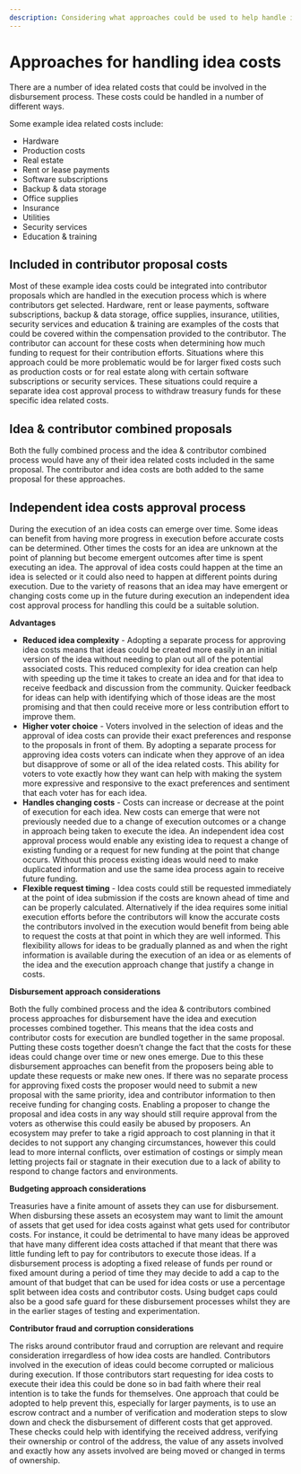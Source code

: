 ```yaml
---
description: Considering what approaches could be used to help handle idea related costs
---
```


# Approaches for handling idea costs

There are a number of idea related costs that could be involved in the disbursement process. These costs could be handled in a number of different ways.

Some example idea related costs include:

* Hardware
* Production costs
* Real estate
* Rent or lease payments
* Software subscriptions
* Backup & data storage
* Office supplies
* Insurance
* Utilities
* Security services
* Education & training



## **Included in contributor proposal costs**

Most of these example idea costs could be integrated into contributor proposals which are handled in the execution process which is where contributors get selected. Hardware, rent or lease payments, software subscriptions, backup & data storage, office supplies, insurance, utilities, security services and education & training are examples of the costs that could be covered within the compensation provided to the contributor. The contributor can account for these costs when determining how much funding to request for their contribution efforts. Situations where this approach could be more problematic would be for larger fixed costs such as production costs or for real estate along with certain software subscriptions or security services. These situations could require a separate idea cost approval process to withdraw treasury funds for these specific idea related costs.



## **Idea & contributor combined proposals**

Both the fully combined process and the idea & contributor combined process would have any of their idea related costs included in the same proposal. The contributor and idea costs are both added to the same proposal for these approaches.



## Independent i**dea costs approval process**

During the execution of an idea costs can emerge over time. Some ideas can benefit from having more progress in execution before accurate costs can be determined. Other times the costs for an idea are unknown at the point of planning but become emergent outcomes after time is spent executing an idea. The approval of idea costs could happen at the time an idea is selected or it could also need to happen at different points during execution. Due to the variety of reasons that an idea may have emergent or changing costs come up in the future during execution an independent idea cost approval process for handling this could be a suitable solution.



**Advantages**

* **Reduced idea complexity** - Adopting a separate process for approving idea costs means that ideas could be created more easily in an initial version of the idea without needing to plan out all of the potential associated costs. This reduced complexity for idea creation can help with speeding up the time it takes to create an idea and for that idea to receive feedback and discussion from the community. Quicker feedback for ideas can help with identifying which of those ideas are the most promising and that then could receive more or less contribution effort to improve them.
* **Higher voter choice** - Voters involved in the selection of ideas and the approval of idea costs can provide their exact preferences and response to the proposals in front of them. By adopting a separate process for approving idea costs voters can indicate when they approve of an idea but disapprove of some or all of the idea related costs. This ability for voters to vote exactly how they want can help with making the system more expressive and responsive to the exact preferences and sentiment that each voter has for each idea.
* **Handles changing costs** - Costs can increase or decrease at the point of execution for each idea. New costs can emerge that were not previously needed due to a change of execution outcomes or a change in approach being taken to execute the idea. An independent idea cost approval process would enable any existing idea to request a change of existing funding or a request for new funding at the point that change occurs. Without this process existing ideas would need to make duplicated information and use the same idea process again to receive future funding.
* **Flexible request timing** - Idea costs could still be requested immediately at the point of idea submission if the costs are known ahead of time and can be properly calculated. Alternatively if the idea requires some initial execution efforts before the contributors will know the accurate costs the contributors involved in the execution would benefit from being able to request the costs at that point in which they are well informed. This flexibility allows for ideas to be gradually planned as and when the right information is available during the execution of an idea or as elements of the idea and the execution approach change that justify a change in costs.



**Disbursement approach considerations**

Both the fully combined process and the idea & contributors combined process approaches for disbursement have the idea and execution processes combined together. This means that the idea costs and contributor costs for execution are bundled together in the same proposal. Putting these costs together doesn’t change the fact that the costs for these ideas could change over time or new ones emerge. Due to this these disbursement approaches can benefit from the proposers being able to update these requests or make new ones. If there was no separate process for approving fixed costs the proposer would need to submit a new proposal with the same priority, idea and contributor information to then receive funding for changing costs. Enabling a proposer to change the proposal and idea costs in any way should still require approval from the voters as otherwise this could easily be abused by proposers. An ecosystem may prefer to take a rigid approach to cost planning in that it decides to not support any changing circumstances, however this could lead to more internal conflicts, over estimation of costings or simply mean letting projects fail or stagnate in their execution due to a lack of ability to respond to change factors and environments.



**Budgeting approach considerations**

Treasuries have a finite amount of assets they can use for disbursement. When disbursing these assets an ecosystem may want to limit the amount of assets that get used for idea costs against what gets used for contributor costs. For instance, it could be detrimental to have many ideas be approved that have many different idea costs attached if that meant that there was little funding left to pay for contributors to execute those ideas. If a disbursement process is adopting a fixed release of funds per round or fixed amount during a period of time they may decide to add a cap to the amount of that budget that can be used for idea costs or use a percentage split between idea costs and contributor costs. Using budget caps could also be a good safe guard for these disbursement processes whilst they are in the earlier stages of testing and experimentation.



**Contributor fraud and corruption considerations**

The risks around contributor fraud and corruption are relevant and require consideration irregardless of how idea costs are handled. Contributors involved in the execution of ideas could become corrupted or malicious during execution. If those contributors start requesting for idea costs to execute their idea this could be done so in bad faith where their real intention is to take the funds for themselves. One approach that could be adopted to help prevent this, especially for larger payments, is to use an escrow contract and a number of verification and moderation steps to slow down and check the disbursement of different costs that get approved. These checks could help with identifying the received address, verifying their ownership or control of the address, the value of any assets involved and exactly how any assets involved are being moved or changed in terms of ownership.
